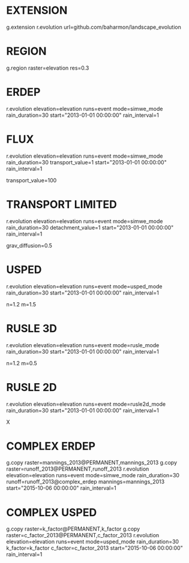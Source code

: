 # EXTENSION
g.extension r.evolution url=github.com/baharmon/landscape_evolution

# REGION
g.region raster=elevation res=0.3

# ERDEP
r.evolution elevation=elevation runs=event mode=simwe_mode rain_duration=30 start="2013-01-01 00:00:00" rain_interval=1

# FLUX
r.evolution elevation=elevation runs=event mode=simwe_mode rain_duration=30 transport_value=1 start="2013-01-01 00:00:00" rain_interval=1

transport_value=100

# TRANSPORT LIMITED
r.evolution elevation=elevation runs=event mode=simwe_mode rain_duration=30 detachment_value=1 start="2013-01-01 00:00:00" rain_interval=1

grav_diffusion=0.5

# USPED
r.evolution elevation=elevation runs=event mode=usped_mode rain_duration=30 start="2013-01-01 00:00:00" rain_interval=1

n=1.2
m=1.5

# RUSLE 3D
r.evolution elevation=elevation runs=event mode=rusle_mode rain_duration=30 start="2013-01-01 00:00:00" rain_interval=1

n=1.2
m=0.5

# RUSLE 2D
r.evolution elevation=elevation runs=event mode=rusle2d_mode rain_duration=30 start="2013-01-01 00:00:00" rain_interval=1

X

# COMPLEX ERDEP
g.copy raster=mannings_2013@PERMANENT,mannings_2013
g.copy raster=runoff_2013@PERMANENT,runoff_2013
r.evolution elevation=elevation runs=event mode=simwe_mode rain_duration=30 runoff=runoff_2013@complex_erdep mannings=mannings_2013 start="2015-10-06 00:00:00" rain_interval=1

# COMPLEX USPED
g.copy raster=k_factor@PERMANENT,k_factor
g.copy raster=c_factor_2013@PERMANENT,c_factor_2013
r.evolution elevation=elevation runs=event mode=usped_mode rain_duration=30 k_factor=k_factor c_factor=c_factor_2013 start="2015-10-06 00:00:00" rain_interval=1
